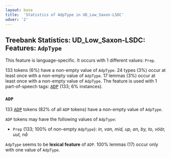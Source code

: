 ```yaml
---
layout: base
title:  'Statistics of AdpType in UD_Low_Saxon-LSDC'
udver: '2'
---
```


## Treebank Statistics: UD_Low_Saxon-LSDC: Features: `AdpType`

This feature is language-specific.
It occurs with 1 different values: `Prep`.

133 tokens (6%) have a non-empty value of `AdpType`.
24 types (3%) occur at least once with a non-empty value of `AdpType`.
17 lemmas (3%) occur at least once with a non-empty value of `AdpType`.
The feature is used with 1 part-of-speech tags: <tt><a href="nds_lsdc-pos-ADP.html">ADP</a></tt> (133; 6% instances).

### `ADP`

133 <tt><a href="nds_lsdc-pos-ADP.html">ADP</a></tt> tokens (82% of all `ADP` tokens) have a non-empty value of `AdpType`.

`ADP` tokens may have the following values of `AdpType`:

* `Prep` (133; 100% of non-empty `AdpType`): <em>in, van, mid, up, an, by, to, vöär, uut, nå</em>

`AdpType` seems to be **lexical feature** of `ADP`. 100% lemmas (17) occur only with one value of `AdpType`.

